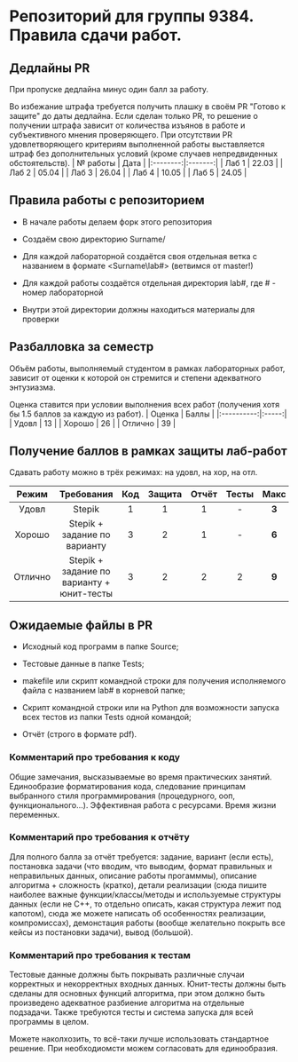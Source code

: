 # Репозиторий для группы 9384. Правила сдачи работ.
## Дедлайны PR
При пропуске дедлайна минус один балл за работу.

Во избежание штрафа требуется получить плашку в своём PR "Готово к защите" до даты дедлайна. Если сделан только PR, то решение о получении штрафа зависит от количества изъянов в работе и субъективного мнения проверяющего. При отсутствии PR удовлетворяющего критериям выполненной работы выставляется штраф без дополнительных условий (кроме случаев непредвиденных обстоятельств).
| № работы |  Дата   |
|:--------:|:-------:|
|   Лаб 1  |  22.03  |
|   Лаб 2  |  05.04  |
|   Лаб 3  |  26.04  |
|   Лаб 4  |  10.05  |
|   Лаб 5  |  24.05  |

## Правила работы с репозиторием
- В начале работы делаем форк этого репозитория
   
- Создаём свою директорию Surname/
   
- Для каждой лабораторной создаётся своя отдельная ветка c названием в формате <Surname\lab#> (ветвимся от master!)
   
- Для каждой работы создаётся отдельная директория lab#, где # - номер лабораторной
   
- Внутри этой директории должны находиться материалы для проверки
      
## Разбалловка за семестр
Объём работы, выполняемый студентом в рамках лабораторных работ, зависит от оценки к которой он стремится и степени адекватного энтузиазма.

Оценка ставится при условии выполнения всех работ (получения хотя бы 1.5 баллов за каждую из работ).
|  Оценка    | Баллы |
|:----------:|:-----:|
|   Удовл    |   13  |
|   Хорошо   |   26  |
|   Отлично  |   39  |

## Получение баллов в рамках защиты лаб-работ
Сдавать работу можно в трёх режимах: на удовл, на хор, на отл.

|  Режим  | Требования | Код | Защита | Отчёт | Тесты | Макс |
|:-------:|:-----:|:-----:|:-----:|:-----:|:-----:|:-----:|
| Удовл   | Stepik | 1 | 1 | 1| - | **3** |
| Хорошо  | Stepik + задание по варианту | 3 | 2 | 1 | - | **6** |
| Отлично | Stepik + задание по варианту + юнит-тесты | 3 | 2 | 2 | 2 | **9** |

## Ожидаемые файлы в PR
- Исходный код программ в папке Source;

- Тестовые данные в папке Tests;

- makefile или скрипт командной строки для получения исполняемого файла с названием lab# в корневой папке;

- Скрипт командной строки или на Python для возможности запуска всех тестов из папки Tests одной командой;

- Отчёт (строго в формате pdf).

### Комментарий про требования к коду
 Общие замечания, высказываемые во время практических занятий. Единообразие форматирования кода, следование принципам выбранного стиля программирования (процедурного, ооп, функционального...). Эффективная работа с ресурсами. Время жизни переменных.
 
### Комментарий про требования к отчёту
 Для полного балла за отчёт требуется: задание, вариант (если есть), постановка задачи (что вводим, что выводим, формат правильных и неправильных данных, описание работы прогамммы), описание алгоритма + сложность (кратко), детали реализации (сюда пишите наиболее важные функции/классы/методы и используемые структуры данных (если не С++, то отдельно описать, какая структура лежит под капотом), сюда же можете написать об особенностях реализации, компромиссах), демонстация работы (вообще желательно покрыть все кейсы из постановки задачи), вывод (большой).
 
### Комментарий про требования к тестам
Тестовые данные должны быть покрывать различные случаи корректных и некорректных входных данных. Юнит-тесты должны быть сделаны для основных функций алгоритма, при этом должно быть произведено адекватное разбиение алгоритма на отдельные подзадачи. Также требуются тесты и система запуска для всей программы в целом.

Можете наколхозить, то всё-таки лучше использовать стандартное решение. При необходиомсти можем согласовать для единообразия.
 

   
